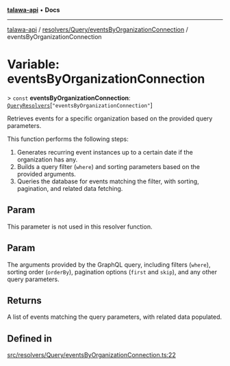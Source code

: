 [**talawa-api**](../../../../README.md) • **Docs**

***

[talawa-api](../../../../modules.md) / [resolvers/Query/eventsByOrganizationConnection](../README.md) / eventsByOrganizationConnection

# Variable: eventsByOrganizationConnection

\> `const` **eventsByOrganizationConnection**: [`QueryResolvers`](../../../../types/generatedGraphQLTypes/type-aliases/QueryResolvers.md)\[`"eventsByOrganizationConnection"`\]

Retrieves events for a specific organization based on the provided query parameters.

This function performs the following steps:
1. Generates recurring event instances up to a certain date if the organization has any.
2. Builds a query filter (`where`) and sorting parameters based on the provided arguments.
3. Queries the database for events matching the filter, with sorting, pagination, and related data fetching.

## Param

This parameter is not used in this resolver function.

## Param

The arguments provided by the GraphQL query, including filters (`where`), sorting order (`orderBy`), pagination options (`first` and `skip`), and any other query parameters.

## Returns

A list of events matching the query parameters, with related data populated.

## Defined in

[src/resolvers/Query/eventsByOrganizationConnection.ts:22](https://github.com/PalisadoesFoundation/talawa-api/blob/92443bb6a5ff3ed66457149a509401986a82e570/src/resolvers/Query/eventsByOrganizationConnection.ts#L22)
